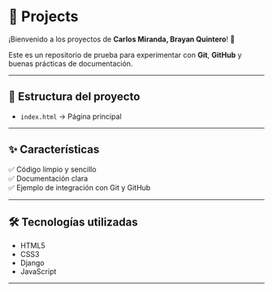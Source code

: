 # 🚀 Projects

¡Bienvenido a los proyectos de **Carlos Miranda, Brayan Quintero**! 🎉  

Este es un repositorio de prueba para experimentar con **Git**, **GitHub** y buenas prácticas de documentación.  

---

## 📂 Estructura del proyecto
- `index.html` → Página principal


---

## ✨ Características
✅ Código limpio y sencillo  
✅ Documentación clara  
✅ Ejemplo de integración con Git y GitHub  

---

## 🛠️ Tecnologías utilizadas
- HTML5  
- CSS3  
- Django
- JavaScript  

---


